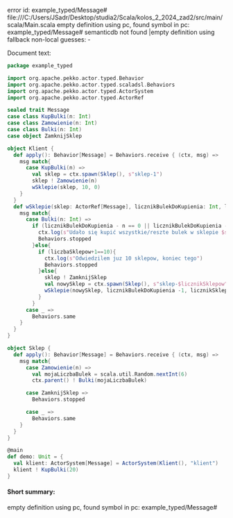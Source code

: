 error id: example_typed/Message#
file:///C:/Users/JSadr/Desktop/studia2/Scala/kolos_2_2024_zad2/src/main/scala/Main.scala
empty definition using pc, found symbol in pc: example_typed/Message#
semanticdb not found
|empty definition using fallback
non-local guesses:
	 -

Document text:

```scala
package example_typed

import org.apache.pekko.actor.typed.Behavior
import org.apache.pekko.actor.typed.scaladsl.Behaviors
import org.apache.pekko.actor.typed.ActorSystem
import org.apache.pekko.actor.typed.ActorRef

sealed trait Message
case class KupBulki(n: Int)
case class Zamowienie(n: Int)
case class Bulki(n: Int)
case object ZamknijSklep

object Klient {
  def apply(): Behavior[Message] = Behaviors.receive { (ctx, msg) =>
    msg match{
      case KupBulki(n) =>
        val sklep = ctx.spawn(Sklep(), s"sklep-1")
        sklep ! Zamowienie(n)
        wSklepie(sklep, 10, 0)
    }
  }
  def wSklepie(sklep: ActorRef[Message], licznikBulekDoKupienia: Int, licznikSklepow: Int): Behavior[Message] = Behaviors.receive { (ctx, msg) =>
    msg match{
      case Bulki(n: Int) =>
        if (licznikBulekDoKupienia - n == 0 || licznikBulekDoKupienia - n < 0){
          ctx.log(s"Udało się kupić wszystkie/reszte bulek w sklepie $sklep")
          Behaviors.stopped
        }else{
          if (liczbaSklepow+1==10){
            ctx.log(s"Odwiedzilem juz 10 sklepow, koniec tego")
            Behaviors.stopped
          }else{
            sklep ! ZamknijSklep
            val nowySklep = ctx.spawn(Sklep(), s"sklep-$licznikSklepow")
            wSklepie(nowySklep, licznikBulekDoKupienia -1, licznikSklepow +1)
          }
        }
      case _ =>
        Behaviors.same
    }
  }
}

object Sklep {
  def apply(): Behavior[Message] = Behaviors.receive { (ctx, msg) =>
    msg match{
      case Zamowienie(n) =>
        val mojaLiczbaBulek = scala.util.Random.nextInt(6)
        ctx.parent() ! Bulki(mojaLiczbaBulek)

      case ZamknijSklep =>
        Behaviors.stopped

      case _ =>
        Behaviors.same
    }
  }
}

@main
def demo: Unit = {
  val klient: ActorSystem[Message] = ActorSystem(Klient(), "klient")
  klient ! KupBulki(20)
}

```

#### Short summary: 

empty definition using pc, found symbol in pc: example_typed/Message#